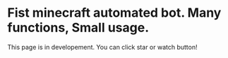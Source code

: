 # Fist minecraft automated bot. Many functions, Small usage.

This page is in developement. You can click star or watch button!

